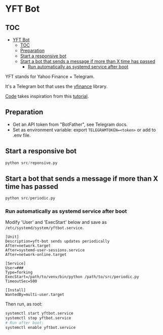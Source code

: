 # YFT Bot

## TOC

- [YFT Bot](#yft-bot)
  - [TOC](#toc)
  - [Preparation](#preparation)
  - [Start a responsive bot](#start-a-responsive-bot)
  - [Start a bot that sends a message if more than X time has passed](#start-a-bot-that-sends-a-message-if-more-than-x-time-has-passed)
    - [Run automatically as systemd service after boot](#run-automatically-as-systemd-service-after-boot)

YFT stands for Yahoo Finance + Telegram.

It's a Telegram bot that uses the [yfinance](https://github.com/ranaroussi/yfinance) library.

[Code](./src/bot.py) takes inspiration from this [tutorial](https://github.com/python-telegram-bot/python-telegram-bot/wiki/Extensions---Your-first-Bot).

## Preparation

- Get an API token from "BotFather", see Telegram docs.
- Set as environment variable: export `TELEGRAMTOKEN=<token>` or add to .env file.

## Start a responsive bot

```python
python src/reponsive.py
```

## Start a bot that sends a message if more than X time has passed

```python
python src/periodic.py
```

### Run automatically as systemd service after boot

Modify 'User' and 'ExecStart' below and save as `/etc/systemd/system/yftbot.service`.

```raw
[Unit]
Description=yft-bot sends updates periodically
After=network.target
After=systemd-user-sessions.service
After=network-online.target

[Service]
User=###
Type=forking
ExecStart=/path/to/venv/bin/python /path/to/src/periodic.py
TimeoutSec=500

[Install]
WantedBy=multi-user.target
```

Then run, as root:

```bash
systemctl start yftbot.service
systemctl stop yftbot.service
# Run after boot:
systemctl enable yftbot.service
```
